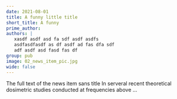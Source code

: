 ```yaml
---
date: 2021-08-01
title: A funny little title
short_title: A funny
prime_author:
authors: |
   xasdf asdf asd fa sdf asdf asdfs 
   asdfasdfasdf as df asdf ad fas dfa sdf
   adf asdf asd fasd fas df
group: pub
image: 02_news_item_pic.jpg
wide: false
---
```

The full text of the news item sans title
In serveral recent theoretical dosimetric studies conducted at frequencies above ... 
